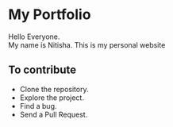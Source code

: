 # My Portfolio

Hello Everyone. <br>
My name is Nitisha. This is my personal website

## To contribute

- Clone the repository.
- Explore the project.
- Find a bug.
- Send a Pull Request.
